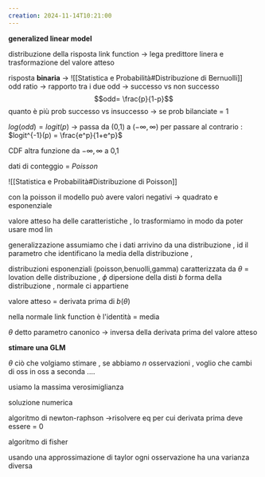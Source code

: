 ```yaml
---
creation: 2024-11-14T10:21:00
---
```

**generalized linear model**

distribuzione della risposta 
link function -> lega predittore linera e trasformazione del valore atteso 

risposta **binaria** -> ![[Statistica e Probabilità#Distribuzione di Bernuolli]]  
odd ratio -> rapporto tra i due odd -> successo vs non successo
$$odd= \frac{p}{1-p}$$
quanto è più prob successo vs insuccesso -> se prob bilanciate = 1 

$log(odd) = logit(p)$ -> passa da (0,1) a $(-\infty,\infty)$
per passare al contrario : $logit^{-1}(p) = \frac{e^p}{1+e^p}$ 

CDF altra funzione da $-\infty, \infty$ a 0,1

dati di conteggio = *Poisson* 

![[Statistica e Probabilità#Distribuzione di Poisson]]

con la poisson il modello può avere valori negativi -> quadrato e esponenziale 

valore atteso ha delle caratteristiche , lo trasformiamo in modo da poter usare mod lin

generalizzazione
assumiamo che i dati arrivino da una distribuzione , id il parametro che identificano la media della distribuzione , 

distribuzioni esponenziali (poisson,benuolli,gamma) 
caratterizzata da $\theta$ = lovation delle distribuzione , $\phi$ dipersione della disti $b$ forma della distribuzione , normale ci appartiene 

valore atteso = derivata prima di $b(\theta)$

nella normale link function è l'identità = media 

$\theta$ detto parametro canonico -> inversa della derivata prima del valore atteso 

**stimare una GLM** 

$\theta$ ciò che volgiamo stimare  , se abbiamo $n$ osservazioni , voglio che cambi di oss in oss a seconda .... 

usiamo la massima verosimiglianza 

soluzione numerica 

algoritmo di newton-raphson ->risolvere eq per cui derivata prima deve essere = 0 

algoritmo di fisher 

usando una approssimazione di taylor 
ogni osservazione ha una varianza diversa 
